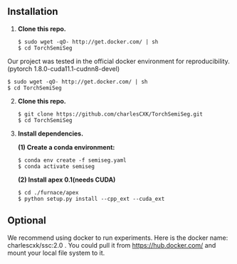 ## Installation

1. **Clone this repo.**

   ```shell
   $ sudo wget -qO- http://get.docker.com/ | sh
   $ cd TorchSemiSeg
   ```

  Our project was tested in the official docker environment for reproducibility. (pytorch 1.8.0-cuda11.1-cudnn8-devel)

   ```shell
   $ sudo wget -qO- http://get.docker.com/ | sh
   $ cd TorchSemiSeg
   ```

2. **Clone this repo.**

   ```shell
   $ git clone https://github.com/charlesCXK/TorchSemiSeg.git
   $ cd TorchSemiSeg
   ```

3. **Install dependencies.**

   **(1) Create a conda environment:**

   ```shell
   $ conda env create -f semiseg.yaml
   $ conda activate semiseg
   ```

   **(2) Install apex 0.1(needs CUDA)**

   ```shell
   $ cd ./furnace/apex
   $ python setup.py install --cpp_ext --cuda_ext
   ```
  
## Optional
We recommend using docker to run experiments. Here is the docker name: charlescxk/ssc:2.0 .
You could pull it from https://hub.docker.com/ and mount your local file system to it.
